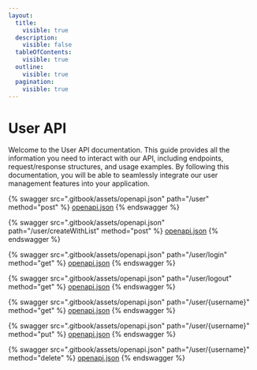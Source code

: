 ```yaml
---
layout:
  title:
    visible: true
  description:
    visible: false
  tableOfContents:
    visible: true
  outline:
    visible: true
  pagination:
    visible: true
---
```


# User API

Welcome to the User API documentation. This guide provides all the information you need to interact with our API, including endpoints, request/response structures, and usage examples. By following this documentation, you will be able to seamlessly integrate our user management features into your application.

{% swagger src=".gitbook/assets/openapi.json" path="/user" method="post" %}
[openapi.json](.gitbook/assets/openapi.json)
{% endswagger %}

{% swagger src=".gitbook/assets/openapi.json" path="/user/createWithList" method="post" %}
[openapi.json](.gitbook/assets/openapi.json)
{% endswagger %}

{% swagger src=".gitbook/assets/openapi.json" path="/user/login" method="get" %}
[openapi.json](.gitbook/assets/openapi.json)
{% endswagger %}

{% swagger src=".gitbook/assets/openapi.json" path="/user/logout" method="get" %}
[openapi.json](.gitbook/assets/openapi.json)
{% endswagger %}

{% swagger src=".gitbook/assets/openapi.json" path="/user/{username}" method="get" %}
[openapi.json](.gitbook/assets/openapi.json)
{% endswagger %}

{% swagger src=".gitbook/assets/openapi.json" path="/user/{username}" method="put" %}
[openapi.json](.gitbook/assets/openapi.json)
{% endswagger %}

{% swagger src=".gitbook/assets/openapi.json" path="/user/{username}" method="delete" %}
[openapi.json](.gitbook/assets/openapi.json)
{% endswagger %}
